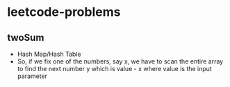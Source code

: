 # leetcode-problems

## twoSum
- Hash Map/Hash Table
- So, if we fix one of the numbers, say x, we have to scan the entire array to find the next number y which is value - x where value is the input parameter
